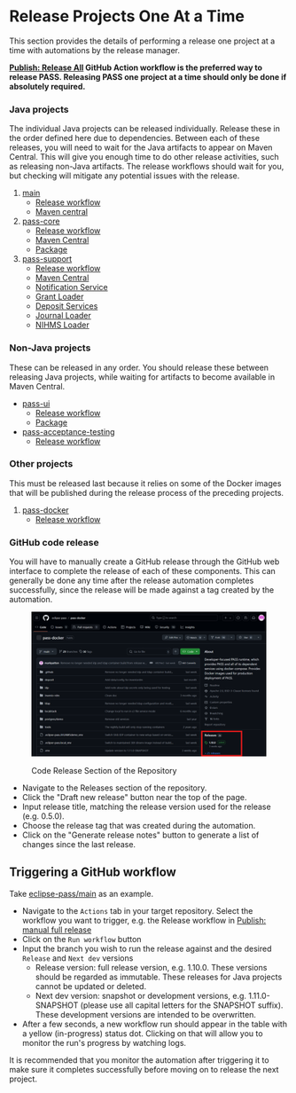 # Release Projects One At a Time

This section provides the details of performing a release one project at a time with automations by the release manager.

**[Publish: Release All](https://github.com/eclipse-pass/main/actions/workflows/pass-complete-release.yml) GitHub Action workflow is the preferred way to release PASS. Releasing PASS one project at a time should only be done if absolutely required.**

### Java projects

The individual Java projects can be released individually. Release these in the order defined here due to 
dependencies. Between each of these releases, you will need to wait for the Java artifacts to appear on Maven Central. 
This will give you enough time to do other release activities, such as releasing non-Java artifacts. The release 
workflows should wait for you, but checking will mitigate any potential issues with the release.

1. [main](https://github.com/eclipse-pass/main)
   * [Release workflow](https://github.com/eclipse-pass/main/actions/workflows/release.yml)
   * [Maven central](https://central.sonatype.com/artifact/org.eclipse.pass/eclipse-pass-parent)
2. [pass-core](https://github.com/eclipse-pass/pass-core)
   * [Release workflow](https://github.com/eclipse-pass/pass-core/actions/workflows/release.yml)
   * [Maven Central](https://central.sonatype.com/artifact/org.eclipse.pass/pass-core-main)
   * [Package](https://github.com/eclipse-pass/pass-core/pkgs/container/pass-core-main)
3. [pass-support](https://github.com/eclipse-pass/pass-support)
   * [Release workflow](https://github.com/eclipse-pass/pass-support/actions/workflows/release.yml)
   * [Maven Central](https://central.sonatype.com/artifact/org.eclipse.pass/pass-support)
   * [Notification Service](https://github.com/eclipse-pass/pass-support/pkgs/container/pass-notification-service)
   * [Grant Loader](https://github.com/orgs/eclipse-pass/packages/container/package/jhu-grant-loader)
   * [Deposit Services](https://github.com/orgs/eclipse-pass/packages/container/package/deposit-services-core)
   * [Journal Loader](https://github.com/orgs/eclipse-pass/packages/container/package/pass-journal-loader)
   * [NIHMS Loader](https://github.com/orgs/eclipse-pass/packages/container/package/pass-nihms-loader)

### Non-Java projects

These can be released in any order. You should release these between releasing Java projects, while waiting for artifacts to become available in Maven Central.

* [pass-ui](https://github.com/eclipse-pass/pass-ui)
  * [Release workflow](https://github.com/eclipse-pass/pass-ui/actions/workflows/release.yml)
  * [Package](https://github.com/eclipse-pass/pass-ui/pkgs/container/pass-ui)
* [pass-acceptance-testing](https://github.com/eclipse-pass/pass-acceptance-testing)
  * [Release workflow](https://github.com/eclipse-pass/pass-acceptance-testing/actions/workflows/release.yml)

### Other projects

This must be released last because it relies on some of the Docker images that will be published during the release process of the preceding projects.

1. [pass-docker](https://github.com/eclipse-pass/pass-docker)
   * [Release workflow](https://github.com/eclipse-pass/pass-docker/actions/workflows/release.yml)

### GitHub code release

You will have to manually create a GitHub release through the GitHub web interface to complete the release of each of these components. This can generally be done any time after the release automation completes successfully, since the release will be made against a tag created by the automation.

<figure><img src="../../.gitbook/assets/code-release-section.png" alt="Code Release Section of the Repository"><figcaption><p>Code Release Section of the Repository</p></figcaption></figure>

* Navigate to the Releases section of the repository.
* Click the "Draft new release" button near the top of the page.
* Input release title, matching the release version used for the release (e.g. 0.5.0).
* Choose the release tag that was created during the automation.
* Click on the "Generate release notes" button to generate a list of changes since the last release.

## Triggering a GitHub workflow

Take [eclipse-pass/main](https://github.com/eclipse-pass/main) as an example.

* Navigate to the `Actions` tab in your target repository. Select the workflow you want to trigger, e.g. the Release workflow in [Publish: manual full release](https://github.com/eclipse-pass/main/actions/workflows/release.yml)
* Click on the `Run workflow` button
* Input the branch you wish to run the release against and the desired `Release` and `Next dev` versions
  * Release version: full release version, e.g. 1.10.0. These versions should be regarded as immutable. These releases for Java projects cannot be updated or deleted.
  * Next dev version: snapshot or development versions, e.g. 1.11.0-SNAPSHOT (please use all capital letters for the SNAPSHOT suffix). These development versions are intended to be overwritten.
* After a few seconds, a new workflow run should appear in the table with a yellow (in-progress) status dot. Clicking on that will allow you to monitor the run's progress by watching logs.

It is recommended that you monitor the automation after triggering it to make sure it completes successfully before moving on to release the next project.
